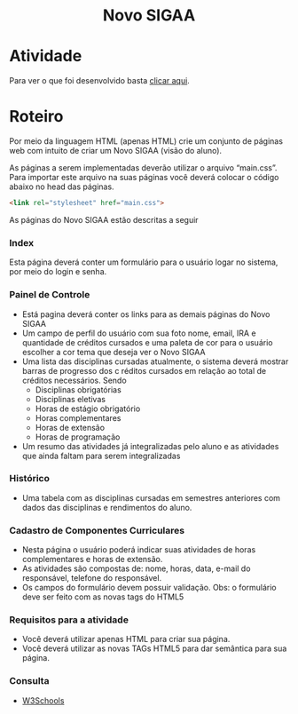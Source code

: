 <h1 align="center">Novo SIGAA</h1>

# Atividade
Para ver o que foi desenvolvido basta [clicar aqui](https://izaias.me/tecnologias-web/assignments/novo_sigaa/).

# Roteiro
Por meio da linguagem HTML (apenas HTML) crie um conjunto de páginas web com intuito de criar um Novo SIGAA (visão do aluno).

As páginas a serem implementadas deverão utilizar o arquivo “main.css”. Para importar este arquivo na suas páginas você deverá colocar o código abaixo no head das páginas.

```html
<link rel="stylesheet" href="main.css">
```

As páginas do Novo SIGAA estão descritas a seguir

### Index
Esta página deverá conter um formulário para o usuário logar no sistema, por meio do login
e senha.

### Painel de Controle
- Está pagina deverá conter os links para as demais páginas do Novo SIGAA
- Um campo de perfil do usuário com sua foto nome, email, IRA e quantidade de créditos cursados e uma paleta de cor para o usuário escolher a cor tema que deseja ver o Novo SIGAA
- Uma lista das disciplinas cursadas atualmente, o sistema deverá mostrar barras de progresso dos c réditos cursados em relação ao total de créditos necessários. Sendo
  - Disciplinas obrigatórias
  - Disciplinas eletivas
  - Horas de estágio obrigatório
  - Horas complementares
  - Horas de extensão
  - Horas de programação
- Um resumo das atividades já integralizadas pelo aluno e as atividades que ainda faltam para serem integralizadas

### Histórico
- Uma tabela com as disciplinas cursadas em semestres anteriores com dados das disciplinas e rendimentos do aluno.

### Cadastro de Componentes Curriculares
- Nesta página o usuário poderá indicar suas atividades de horas complementares e horas de
extensão.
- As atividades são compostas de: nome, horas, data, e-mail do responsável, telefone do responsável.
- Os campos do formulário devem possuir validação.
Obs: o formulário deve ser feito com as novas tags do HTML5


### Requisitos para a atividade
- Você deverá utilizar apenas HTML para criar sua página.
- Você deverá utilizar as novas TAGs HTML5 para dar semântica para sua página.

### Consulta
- [W3Schools](https://www.w3schools.com/html/default.asp)
